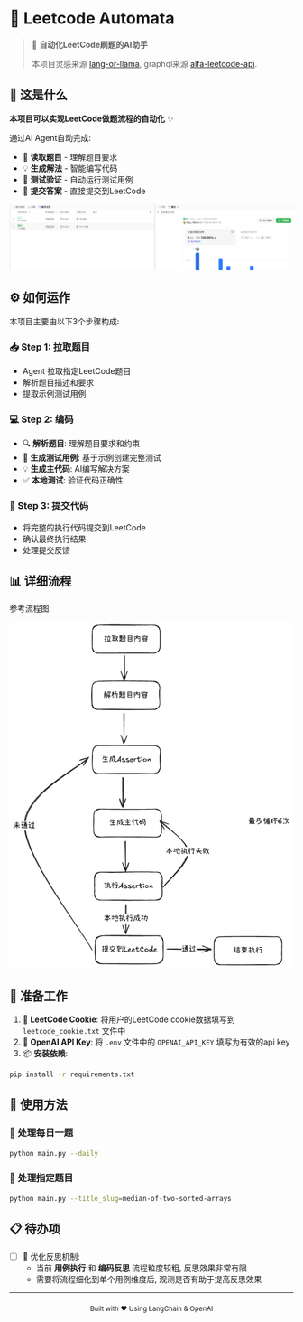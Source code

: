# 🤖 Leetcode Automata

> 🎯 **自动化LeetCode刷题的AI助手**
> 
> 本项目灵感来源 [lang-or-llama](https://github.com/unclefomotw/lang-or-llama), graphql来源 [alfa-leetcode-api](https://github.com/alfaarghya/alfa-leetcode-api).


## 🤔 这是什么

**本项目可以实现LeetCode做题流程的自动化** ✨

通过AI Agent自动完成:
- 📖 **读取题目** - 理解题目要求
- 💡 **生成解法** - 智能编写代码
- 🧪 **测试验证** - 自动运行测试用例
- 🚀 **提交答案** - 直接提交到LeetCode

![](asset/leetcode_pass.png)


## ⚙️ 如何运作

本项目主要由以下3个步骤构成:

### 📥 Step 1: 拉取题目
   - Agent 拉取指定LeetCode题目
   - 解析题目描述和要求
   - 提取示例测试用例

### 💻 Step 2: 编码
   - 🔍 **解析题目**: 理解题目要求和约束
   - 🧪 **生成测试用例**: 基于示例创建完整测试
   - 💡 **生成主代码**: AI编写解决方案
   - ✅ **本地测试**: 验证代码正确性

### 🚀 Step 3: 提交代码
   - 将完整的执行代码提交到LeetCode
   - 确认最终执行结果
   - 处理提交反馈


## 📊 详细流程

参考流程图:

![](asset/image.png)


## 🔧 准备工作

1. 🍪 **LeetCode Cookie**: 将用户的LeetCode cookie数据填写到 `leetcode_cookie.txt` 文件中
2. 🔑 **OpenAI API Key**: 将 `.env` 文件中的 `OPENAI_API_KEY` 填写为有效的api key
3. 📦 **安装依赖**: 

```bash
pip install -r requirements.txt
```


## 🎯 使用方法

### 📅 处理每日一题
```bash
python main.py --daily
```

### 🎯 处理指定题目
```bash
python main.py --title_slug=median-of-two-sorted-arrays
```


## 📋 待办项

- [ ] 🔧 优化反思机制: 
  - 当前 **用例执行** 和 **编码反思** 流程粒度较粗, 反思效果非常有限
  - 需要将流程细化到单个用例维度后, 观测是否有助于提高反思效果 

---

<div align="center">
  <sub>Built with ❤️ Using LangChain & OpenAI</sub>
</div>
